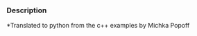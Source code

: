 ### Description
[]([File:VTK_Examples_Baseline_ImageData_TestImageWeightedSum.png])

*Translated to python from the c++ examples by Michka Popoff
